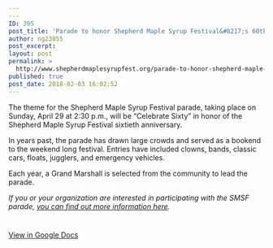 ```yaml
---
---
ID: 395
post_title: 'Parade to honor Shepherd Maple Syrup Festival&#8217;s 60th Anniversary'
author: ng23055
post_excerpt:
layout: post
permalink: >
  http://www.shepherdmaplesyrupfest.org/parade-to-honor-shepherd-maple-syrup-festivals-60th-anniversary/
published: true
post_date: 2018-02-03 16:02:52
---
```

The theme for the Shepherd Maple Syrup Festival parade, taking place on Sunday, April 29 at 2:30 p.m., will be “Celebrate Sixty” in honor of the Shepherd Maple Syrup Festival sixtieth anniversary.

In years past, the parade has drawn large crowds and served as a bookend to the weekend long festival. Entries have included clowns, bands, classic cars, floats, jugglers, and emergency vehicles.

Each year, a Grand Marshall is selected from the community to lead the parade.

<i>If you or your organization are interested in participating with the SMSF parade, <a href="http://www.shepherdmaplesyrupfest.org/parade/">you can find out more information here</a>.</i>

#

<a href="https://docs.google.com/document/d/1T7_YxKlT2var26IBu7taVoATnwFEoH_SnTV6Pk16zVQ/edit?usp=sharing">View in Google Docs</a>